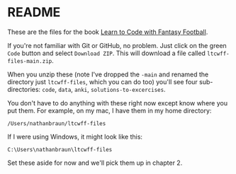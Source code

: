 # README
These are the files for the book [Learn to Code with Fantasy
Football](https://fantasycoding.com).

If you're not familiar with Git or GitHub, no problem. Just click on the green
`Code` button and select `Download ZIP`. This will download a file called
`ltcwff-files-main.zip`.

When you unzip these (note I've dropped the `-main` and renamed the directory
just `ltcwff-files`, which you can do too) you'll see four sub-directories:
`code`, `data`, `anki`, `solutions-to-excercises`.

You don't have to do anything with these right now except know where you put
them. For example, on my mac, I have them in my home directory:

`/Users/nathanbraun/ltcwff-files`

If I were using Windows, it might look like this:

`C:\Users\nathanbraun\ltcwff-files`

Set these aside for now and we'll pick them up in chapter 2.
